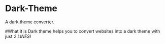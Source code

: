 # Dark-Theme
A dark theme converter.

#What it is
Dark theme helps you to convert websites into a dark theme with just *2 LINES*!
